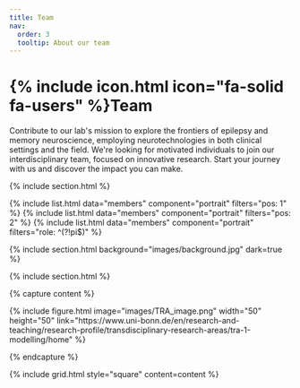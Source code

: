 ```yaml
---
title: Team
nav:
  order: 3
  tooltip: About our team
---
```


# {% include icon.html icon="fa-solid fa-users" %}Team

Contribute to our lab's mission to explore the frontiers of epilepsy and memory neuroscience, employing neurotechnologies in both clinical settings and the field. We're looking for motivated individuals to join our interdisciplinary team, focused on innovative research. Start your journey with us and discover the impact you can make.

{% include section.html %}

{% include list.html data="members" component="portrait" filters="pos: 1" %}
{% include list.html data="members" component="portrait" filters="pos: 2" %}
{% include list.html data="members" component="portrait" filters="role: ^(?!pi$)" %}

{% include section.html background="images/background.jpg" dark=true %}


{% include section.html %}

{% capture content %}

<div>
{% include figure.html image="images/TRA_image.png" width="50" height="50" link="https://www.uni-bonn.de/en/research-and-teaching/research-profile/transdisciplinary-research-areas/tra-1-modelling/home" %}
</div>

{% endcapture %}

{% include grid.html style="square" content=content %}
